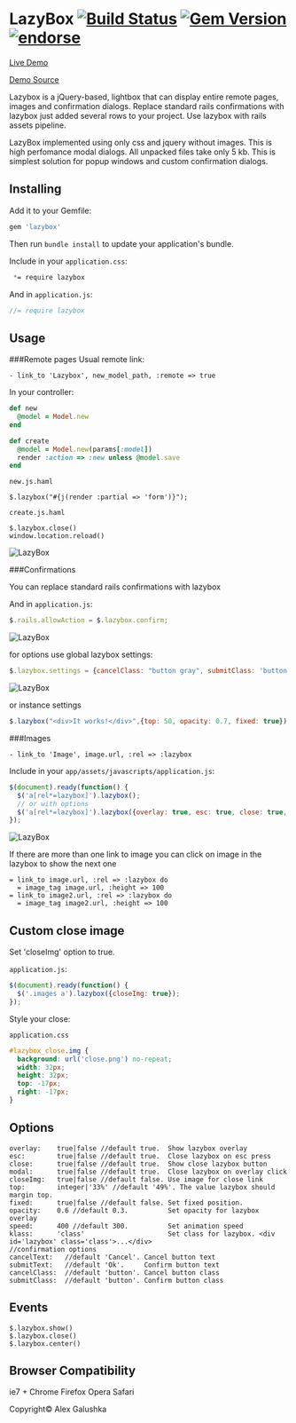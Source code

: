 LazyBox [![Build Status](https://travis-ci.org/galulex/lazybox.png?branch=master)](https://travis-ci.org/galulex/lazybox) [![Gem Version](https://badge.fury.io/rb/lazybox.png)](http://badge.fury.io/rb/webhostinghub-glyphs-rails) [![endorse](http://api.coderwall.com/galulex/endorsecount.png)](http://coderwall.com/galulex)
=

[Live Demo](http://lazybox.herokuapp.com/)

[Demo Source](https://github.com/galulex/lazybox_demo)

Lazybox is a jQuery-based, lightbox that can display entire remote pages, images and confirmation dialogs.
Replace standard rails confirmations with lazybox just added several rows to your project. Use lazybox with rails assets pipeline.

LazyBox implemented using only css and jquery without images.
This is high perfomance modal dialogs. All unpacked files take only 5 kb.
This is simplest solution for popup windows and custom confirmation dialogs.

Installing
----------

Add it to your Gemfile:

```ruby
gem 'lazybox'
```

Then run `bundle install` to update your application's bundle.

Include in your `application.css`:

```css
 *= require lazybox
```

And in `application.js`:

```javascript
//= require lazybox
```

Usage
-----

###Remote pages
Usual remote link:

```haml
- link_to 'Lazybox', new_model_path, :remote => true
```

In your controller:

```ruby
def new
  @model = Model.new
end

def create
  @model = Model.new(params[:model])
  render :action => :new unless @model.save
end
```

`new.js.haml`

```haml
$.lazybox("#{j(render :partial => 'form')}");
```

`create.js.haml`

```haml
$.lazybox.close()
window.location.reload()
```
![LazyBox](http://i.imgur.com/FEYpJ.png)

###Confirmations

You can replace standard rails confirmations with lazybox

And in `application.js`:

```javascript
$.rails.allowAction = $.lazybox.confirm;
```

![LazyBox](http://i.imgur.com/1OQdU.png)

for options use global lazybox settings:

```javascript
$.lazybox.settings = {cancelClass: "button gray", submitClass: 'button gray', overlay: false}
```
![LazyBox](http://i.imgur.com/2gW9R.png)

or instance settings

```javascript
$.lazybox("<div>It works!</div>",{top: 50, opacity: 0.7, fixed: true})
```

###Images

```haml
- link_to 'Image', image.url, :rel => :lazybox
```
Include in your `app/assets/javascripts/application.js`:

```javascript
$(document).ready(function() {
  $('a[rel*=lazybox]').lazybox();
  // or with options
  $('a[rel*=lazybox]').lazybox({overlay: true, esc: true, close: true, modal: true, klass: 'class'});
});
```

![LazyBox](http://i.imgur.com/r6pfy.png)

If there are more than one link to image you can click on image in the lazybox to show the next one

```haml
= link_to image.url, :rel => :lazybox do
  = image_tag image.url, :height => 100
= link_to image2.url, :rel => :lazybox do
  = image_tag image2.url, :height => 100
```

Custom close image
------------------

Set 'closeImg' option to true.

`application.js`:

```javascript
$(document).ready(function() {
  $('.images a').lazybox({closeImg: true});
});
```

Style your close:

`application.css`

```css
#lazybox_close.img {
  background: url('close.png') no-repeat;
  width: 32px;
  height: 32px;
  top: -17px;
  right: -17px;
}
```

Options
-------

    overlay:    true|false //default true.  Show lazybox overlay
    esc:        true|false //default true.  Close lazybox on esc press
    close:      true|false //default true.  Show close lazybox button
    modal:      true|false //default true.  Close lazybox on overlay click
    closeImg:   true|false //default false. Use image for close link
    top:        integer|'33%' //default '49%'. The value lazybox should margin top.
    fixed:      true|false //default false. Set fixed position.
    opacity:    0.6 //default 0.3.          Set opacity for lazybox overlay
    speed:      400 //default 300.          Set animation speed
    klass:      'class'                     Set class for lazybox. <div id='lazybox' class='class'>...</div>
    //confirmation options
    cancelText:   //default 'Cancel'. Cancel button text
    submitText:   //default 'Ok'.     Confirm button text
    cancelClass:  //default 'button'. Cancel button class
    submitClass:  //default 'button'. Confirm button class

Events
------

    $.lazybox.show()
    $.lazybox.close()
    $.lazybox.center()

Browser Compatibility
---------------------

ie7 +
Chrome
Firefox
Opera
Safari

Copyright© Alex Galushka
